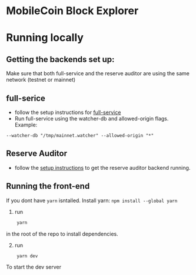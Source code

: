# MobileCoin Block Explorer

# Running locally

## Getting the backends set up:

Make sure that both full-service and the reserve auditor are using the same network (testnet or mainnet)

## full-serice

-   follow the setup instructions for [full-service](https://github.com/mobilecoinofficial/full-service#usage-and-documentation)
-   Run full-service using the watcher-db and allowed-origin flags. Example:

```
--watcher-db "/tmp/mainnet.watcher" --allowed-origin "*"
```

## Reserve Auditor

-   follow the [setup instructions](https://github.com/mobilecoinofficial/reserve-auditor/blob/main/BUILD.md) to get the reserve auditor backend running.

## Running the front-end

If you dont have `yarn` isntalled. Install yarn: `npm install --global yarn`

1. run

```sh
    yarn
```

in the root of the repo to install dependencies.

2. run

```sh
    yarn dev
```

To start the dev server
